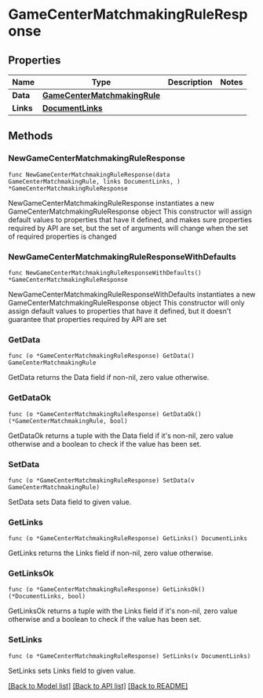 # GameCenterMatchmakingRuleResponse

## Properties

Name | Type | Description | Notes
------------ | ------------- | ------------- | -------------
**Data** | [**GameCenterMatchmakingRule**](GameCenterMatchmakingRule.md) |  | 
**Links** | [**DocumentLinks**](DocumentLinks.md) |  | 

## Methods

### NewGameCenterMatchmakingRuleResponse

`func NewGameCenterMatchmakingRuleResponse(data GameCenterMatchmakingRule, links DocumentLinks, ) *GameCenterMatchmakingRuleResponse`

NewGameCenterMatchmakingRuleResponse instantiates a new GameCenterMatchmakingRuleResponse object
This constructor will assign default values to properties that have it defined,
and makes sure properties required by API are set, but the set of arguments
will change when the set of required properties is changed

### NewGameCenterMatchmakingRuleResponseWithDefaults

`func NewGameCenterMatchmakingRuleResponseWithDefaults() *GameCenterMatchmakingRuleResponse`

NewGameCenterMatchmakingRuleResponseWithDefaults instantiates a new GameCenterMatchmakingRuleResponse object
This constructor will only assign default values to properties that have it defined,
but it doesn't guarantee that properties required by API are set

### GetData

`func (o *GameCenterMatchmakingRuleResponse) GetData() GameCenterMatchmakingRule`

GetData returns the Data field if non-nil, zero value otherwise.

### GetDataOk

`func (o *GameCenterMatchmakingRuleResponse) GetDataOk() (*GameCenterMatchmakingRule, bool)`

GetDataOk returns a tuple with the Data field if it's non-nil, zero value otherwise
and a boolean to check if the value has been set.

### SetData

`func (o *GameCenterMatchmakingRuleResponse) SetData(v GameCenterMatchmakingRule)`

SetData sets Data field to given value.


### GetLinks

`func (o *GameCenterMatchmakingRuleResponse) GetLinks() DocumentLinks`

GetLinks returns the Links field if non-nil, zero value otherwise.

### GetLinksOk

`func (o *GameCenterMatchmakingRuleResponse) GetLinksOk() (*DocumentLinks, bool)`

GetLinksOk returns a tuple with the Links field if it's non-nil, zero value otherwise
and a boolean to check if the value has been set.

### SetLinks

`func (o *GameCenterMatchmakingRuleResponse) SetLinks(v DocumentLinks)`

SetLinks sets Links field to given value.



[[Back to Model list]](../README.md#documentation-for-models) [[Back to API list]](../README.md#documentation-for-api-endpoints) [[Back to README]](../README.md)


